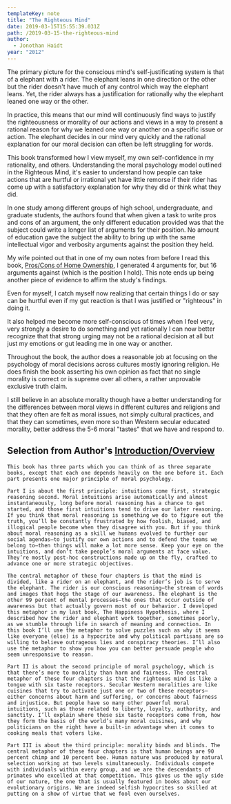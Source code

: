 ```yaml
---
templateKey: note
title: "The Righteous Mind"
date: 2019-03-15T15:55:39.031Z
path: /2019-03-15-the-righteous-mind
author:
  - Jonothan Haidt
year: "2012"
---
```


The primary picture for the conscious mind's self-justificating system is that of a elephant with a rider. The elephant leans in one direction or the other but the rider doesn't have much of any control which way the elephant leans. Yet, the rider always has a justification for rationally why the elephant leaned one way or the other.

In practice, this means that our mind will continuously find ways to justify the righteousness or morality of our actions and views in a way to present a rational reason for why we leaned one way or another on a specific issue or action. The elephant decides in our mind very quickly and the rational explanation for our moral decision can often be left struggling for words.

This book transformed how I view myself, my own self-confidence in my rationality, and others. Understanding the moral psychology model outlined in the Righteous Mind, it's easier to understand how people can take actions that are hurtful or irrational yet have little remorse if their rider has come up with a satisfactory explanation for why they did or think what they did.

In one study among different groups of high school, undergraduate, and graduate students, the authors found that when given a task to write pros and cons of an argument, the only different education provided was that the subject could write a longer list of arguments for their position. No amount of education gave the subject the ability to bring up with the same intellectual vigor and verbosity arguments against the position they held.

My wife pointed out that in one of my own notes from before I read this book, [Pros/Cons of Home Ownership](/notes/finance/2019-buying-a-house), I generated 4 arguments for, but 16 arguments against (which is the position I hold). This note ends up being another piece of evidence to affirm the study's findings.

Even for myself, I catch myself now realizing that certain things I do or say can be hurtful even if my gut reaction is that I was justified or "righteous" in doing it.

It also helped me become more self-conscious of times when I feel very, very strongly a desire to do something and yet rationally I can now better recognize that that strong urging may not be a rational decision at all but just my emotions or gut leading me in one way or another.

Throughout the book, the author does a reasonable job at focusing on the psychology of moral decisions across cultures mostly ignoring religion. He does finish the book asserting his own opinion as fact that no single morality is correct or is supreme over all others, a rather unprovable exclusive truth claim.

I still believe in an absolute morality though have a better understanding for the differences between moral views in different cultures and religions and that they often are felt as moral issues, not simply cultural practices, and that they can sometimes, even more so than Western secular educated morality, better address the 5-6 moral "tastes" that we have and respond to.


## Selection from Author's [Introduction/Overview](https://righteousmind.com/about-the-book/introductory-chapter/)

    This book has three parts which you can think of as three separate books, except that each one depends heavily on the one before it. Each part presents one major principle of moral psychology.

    Part I is about the first principle: intuitions come first, strategic reasoning second. Moral intuitions arise automatically and almost instantaneously, long before moral reasoning has a chance to get started, and those first intuitions tend to drive our later reasoning. If you think that moral reasoning is something we do to figure out the truth, you’ll be constantly frustrated by how foolish, biased, and illogical people become when they disagree with you. But if you think about moral reasoning as a skill we humans evolved to further our social agendas—to justify our own actions and to defend the teams we belong to—then things will make a lot more sense. Keep your eye on the intuitions, and don’t take people’s moral arguments at face value. They’re mostly post-hoc constructions made up on the fly, crafted to advance one or more strategic objectives.

    The central metaphor of these four chapters is that the mind is divided, like a rider on an elephant, and the rider’s job is to serve the elephant. The rider is our conscious reasoning—the stream of words and images that hogs the stage of our awareness. The elephant is the other 99 percent of mental processes—the ones that occur outside of awareness but that actually govern most of our behavior. I developed this metaphor in my last book, The Happiness Hypothesis, where I described how the rider and elephant work together, sometimes poorly, as we stumble through life in search of meaning and connection. In this book I’ll use the metaphor to solve puzzles such as why it seems like everyone (else) is a hypocrite and why political partisans are so willing to believe outrageous lies and conspiracy theories. I’ll also use the metaphor to show you how you can better persuade people who seem unresponsive to reason.

    Part II is about the second principle of moral psychology, which is that there’s more to morality than harm and fairness. The central metaphor of these four chapters is that the righteous mind is like a tongue with six taste receptors. Secular Western moralities are like cuisines that try to activate just one or two of these receptors—either concerns about harm and suffering, or concerns about fairness and injustice. But people have so many other powerful moral intuitions, such as those related to liberty, loyalty, authority, and sanctity. I’ll explain where these six taste receptors come from, how they form the basis of the world’s many moral cuisines, and why politicians on the right have a built-in advantage when it comes to cooking meals that voters like.

    Part III is about the third principle: morality binds and blinds. The central metaphor of these four chapters is that human beings are 90 percent chimp and 10 percent bee. Human nature was produced by natural selection working at two levels simultaneously. Individuals compete with individuals within every group, and we are the descendants of primates who excelled at that competition. This gives us the ugly side of our nature, the one that is usually featured in books about our evolutionary origins. We are indeed selfish hypocrites so skilled at putting on a show of virtue that we fool even ourselves.
